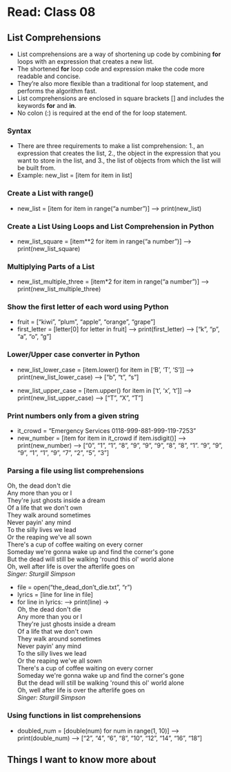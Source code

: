 # Read: Class 08

## List Comprehensions

- List comprehensions are a way of shortening up code by combining **for** loops with an expression that creates a new list.  
- The shortened **for** loop code and expression make the code more readable and concise.  
- They’re also more flexible than a traditional for loop statement, and performs the algorithm fast.  
- List comprehensions are enclosed in square brackets [] and includes the keywords **for** and **in**.  
- No colon (:) is required at the end of the for loop statement.  

### Syntax

- There are three requirements to make a list comprehension: 1., an expression that creates the list, 2., the object in the expression that you want to store in the list, and 3., the list of objects from which the list will be built from.  
- Example: new_list = [item for item in list]  

### Create a List with range()

- new_list = [item for item in range(“a number”)] --> print(new_list)  

### Create a List Using Loops and List Comprehension in Python

- new_list_square = [item**2 for item in range(“a number”)] --> print(new_list_square)  

### Multiplying Parts of a List

- new_list_multiple_three = [item*2 for item in range(“a number”)] --> print(new_list_multiple_three)  

### Show the first letter of each word using Python

- fruit = [“kiwi”, “plum”, “apple”, “orange”, “grape”]  
- first_letter = [letter[0] for letter in fruit] --> print(first_letter) --> [“k”, “p”, “a”, “o”, “g”]

### Lower/Upper case converter in Python

- new_list_lower_case = [item.lower() for item in [‘B’, ‘T’, ‘S’]] --> print(new_list_lower_case) --> [“b”, “t”, “s”]  

- new_list_upper_case = [item.upper() for item in [‘t’, ‘x’, ‘t’]] --> print(new_list_upper_case) --> [“T”, “X”, “T”]  

### Print numbers only from a given string

- it_crowd = “Emergency Services 0118-999-881-999-119-7253”  
- new_number = [item for item in it_crowd if item.isdigit()] --> print(new_number) --> [“0”, “1”, “1”, “8”, “9”, “9”, “9”, “8”, “8”, “1”. “9”, “9”, “9”, “1”, “1”, “9”, “7”, “2”, “5”, “3”]  

### Parsing a file using list comprehensions

Oh, the dead don't die  
Any more than you or I  
They're just ghosts inside a dream  
Of a life that we don't own  
They walk around sometimes  
Never payin' any mind  
To the silly lives we lead  
Or the reaping we've all sown  
There's a cup of coffee waiting on every corner  
Someday we're gonna wake up and find the corner's gone  
But the dead will still be walking 'round this ol' world alone  
Oh, well after life is over the afterlife goes on  
_Singer: Sturgill Simpson_  

- file = open(“the_dead_don’t_die.txt”, “r”)  
- lyrics = [line for line in file]  
- for line in lyrics: --> print(line) →  
Oh, the dead don't die  
Any more than you or I  
They're just ghosts inside a dream  
Of a life that we don't own  
They walk around sometimes  
Never payin' any mind  
To the silly lives we lead  
Or the reaping we've all sown  
There's a cup of coffee waiting on every corner  
Someday we're gonna wake up and find the corner's gone  
But the dead will still be walking 'round this ol' world alone  
Oh, well after life is over the afterlife goes on  
_Singer: Sturgill Simpson_  

### Using functions in list comprehensions

- doubled_num = [double(num) for num in range(1, 10)] --> print(double_num) --> [“2”, “4”, “6”, “8”, “10”, “12”, “14”, “16”, “18”]  

## Things I want to know more about
